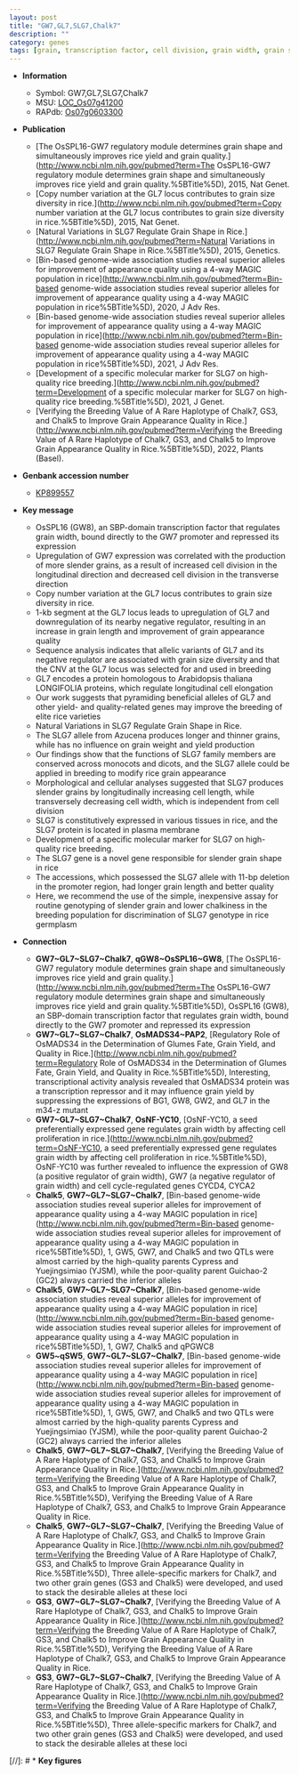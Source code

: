 ```yaml
---
layout: post
title: "GW7,GL7,SLG7,Chalk7"
description: ""
category: genes
tags: [grain, transcription factor, cell division, grain width, grain size, grain length, cell elongation, breeding, quality, yield, plasma membrane, grain weight, development, chalkiness, grain shape]
---
```


* **Information**  
    + Symbol: GW7,GL7,SLG7,Chalk7  
    + MSU: [LOC_Os07g41200](http://rice.uga.edu/cgi-bin/ORF_infopage.cgi?orf=LOC_Os07g41200)  
    + RAPdb: [Os07g0603300](http://rapdb.dna.affrc.go.jp/viewer/gbrowse_details/irgsp1?name=Os07g0603300)  

* **Publication**  
    + [The OsSPL16-GW7 regulatory module determines grain shape and simultaneously improves rice yield and grain quality.](http://www.ncbi.nlm.nih.gov/pubmed?term=The OsSPL16-GW7 regulatory module determines grain shape and simultaneously improves rice yield and grain quality.%5BTitle%5D), 2015, Nat Genet.
    + [Copy number variation at the GL7 locus contributes to grain size diversity in rice.](http://www.ncbi.nlm.nih.gov/pubmed?term=Copy number variation at the GL7 locus contributes to grain size diversity in rice.%5BTitle%5D), 2015, Nat Genet.
    + [Natural Variations in SLG7 Regulate Grain Shape in Rice.](http://www.ncbi.nlm.nih.gov/pubmed?term=Natural Variations in SLG7 Regulate Grain Shape in Rice.%5BTitle%5D), 2015, Genetics.
    + [Bin-based genome-wide association studies reveal superior alleles for improvement of appearance quality using a 4-way MAGIC population in rice](http://www.ncbi.nlm.nih.gov/pubmed?term=Bin-based genome-wide association studies reveal superior alleles for improvement of appearance quality using a 4-way MAGIC population in rice%5BTitle%5D), 2020, J Adv Res.
    + [Bin-based genome-wide association studies reveal superior alleles for improvement of appearance quality using a 4-way MAGIC population in rice](http://www.ncbi.nlm.nih.gov/pubmed?term=Bin-based genome-wide association studies reveal superior alleles for improvement of appearance quality using a 4-way MAGIC population in rice%5BTitle%5D), 2021, J Adv Res.
    + [Development of a specific molecular marker for SLG7 on high-quality rice breeding.](http://www.ncbi.nlm.nih.gov/pubmed?term=Development of a specific molecular marker for SLG7 on high-quality rice breeding.%5BTitle%5D), 2021, J Genet.
    + [Verifying the Breeding Value of A Rare Haplotype of Chalk7, GS3, and Chalk5 to Improve Grain Appearance Quality in Rice.](http://www.ncbi.nlm.nih.gov/pubmed?term=Verifying the Breeding Value of A Rare Haplotype of Chalk7, GS3, and Chalk5 to Improve Grain Appearance Quality in Rice.%5BTitle%5D), 2022, Plants (Basel).

* **Genbank accession number**  
    + [KP899557](http://www.ncbi.nlm.nih.gov/nuccore/KP899557)

* **Key message**  
    + OsSPL16 (GW8), an SBP-domain transcription factor that regulates grain width, bound directly to the GW7 promoter and repressed its expression
    + Upregulation of GW7 expression was correlated with the production of more slender grains, as a result of increased cell division in the longitudinal direction and decreased cell division in the transverse direction
    + Copy number variation at the GL7 locus contributes to grain size diversity in rice.
    + 1-kb segment at the GL7 locus leads to upregulation of GL7 and downregulation of its nearby negative regulator, resulting in an increase in grain length and improvement of grain appearance quality
    + Sequence analysis indicates that allelic variants of GL7 and its negative regulator are associated with grain size diversity and that the CNV at the GL7 locus was selected for and used in breeding
    + GL7 encodes a protein homologous to Arabidopsis thaliana LONGIFOLIA proteins, which regulate longitudinal cell elongation
    + Our work suggests that pyramiding beneficial alleles of GL7 and other yield- and quality-related genes may improve the breeding of elite rice varieties
    + Natural Variations in SLG7 Regulate Grain Shape in Rice.
    + The SLG7 allele from Azucena produces longer and thinner grains, while has no influence on grain weight and yield production
    + Our findings show that the functions of SLG7 family members are conserved across monocots and dicots, and the SLG7 allele could be applied in breeding to modify rice grain appearance
    + Morphological and cellular analyses suggested that SLG7 produces slender grains by longitudinally increasing cell length, while transversely decreasing cell width, which is independent from cell division
    + SLG7 is constitutively expressed in various tissues in rice, and the SLG7 protein is located in plasma membrane
    + Development of a specific molecular marker for SLG7 on high-quality rice breeding.
    + The SLG7 gene is a novel gene responsible for slender grain shape in rice
    + The accessions, which possessed the SLG7 allele with 11-bp deletion in the promoter region, had longer grain length and better quality
    + Here, we recommend the use of the simple, inexpensive assay for routine genotyping of slender grain and lower chalkiness in the breeding population for discrimination of SLG7 genotype in rice germplasm

* **Connection**  
    + __GW7~GL7~SLG7~Chalk7__, __qGW8~OsSPL16~GW8__, [The OsSPL16-GW7 regulatory module determines grain shape and simultaneously improves rice yield and grain quality.](http://www.ncbi.nlm.nih.gov/pubmed?term=The OsSPL16-GW7 regulatory module determines grain shape and simultaneously improves rice yield and grain quality.%5BTitle%5D), OsSPL16 (GW8), an SBP-domain transcription factor that regulates grain width, bound directly to the GW7 promoter and repressed its expression
    + __GW7~GL7~SLG7~Chalk7__, __OsMADS34~PAP2__, [Regulatory Role of OsMADS34 in the Determination of Glumes Fate, Grain Yield, and Quality in Rice.](http://www.ncbi.nlm.nih.gov/pubmed?term=Regulatory Role of OsMADS34 in the Determination of Glumes Fate, Grain Yield, and Quality in Rice.%5BTitle%5D), Interesting, transcriptional activity analysis revealed that OsMADS34 protein was a transcription repressor and it may influence grain yield by suppressing the expressions of BG1, GW8, GW2, and GL7 in the m34-z mutant
    + __GW7~GL7~SLG7~Chalk7__, __OsNF-YC10__, [OsNF-YC10, a seed preferentially expressed gene regulates grain width by affecting cell proliferation in rice.](http://www.ncbi.nlm.nih.gov/pubmed?term=OsNF-YC10, a seed preferentially expressed gene regulates grain width by affecting cell proliferation in rice.%5BTitle%5D),  OsNF-YC10 was further revealed to influence the expression of GW8 (a positive regulator of grain width), GW7 (a negative regulator of grain width) and cell cycle-regulated genes CYCD4, CYCA2
    + __Chalk5__, __GW7~GL7~SLG7~Chalk7__, [Bin-based genome-wide association studies reveal superior alleles for improvement of appearance quality using a 4-way MAGIC population in rice](http://www.ncbi.nlm.nih.gov/pubmed?term=Bin-based genome-wide association studies reveal superior alleles for improvement of appearance quality using a 4-way MAGIC population in rice%5BTitle%5D), 1, GW5, GW7, and Chalk5 and two QTLs were almost carried by the high-quality parents Cypress and Yuejingsimiao (YJSM), while the poor-quality parent Guichao-2 (GC2) always carried the inferior alleles
    + __Chalk5__, __GW7~GL7~SLG7~Chalk7__, [Bin-based genome-wide association studies reveal superior alleles for improvement of appearance quality using a 4-way MAGIC population in rice](http://www.ncbi.nlm.nih.gov/pubmed?term=Bin-based genome-wide association studies reveal superior alleles for improvement of appearance quality using a 4-way MAGIC population in rice%5BTitle%5D), 1, GW7, Chalk5 and qPGWC8
    + __GW5~qSW5__, __GW7~GL7~SLG7~Chalk7__, [Bin-based genome-wide association studies reveal superior alleles for improvement of appearance quality using a 4-way MAGIC population in rice](http://www.ncbi.nlm.nih.gov/pubmed?term=Bin-based genome-wide association studies reveal superior alleles for improvement of appearance quality using a 4-way MAGIC population in rice%5BTitle%5D), 1, GW5, GW7, and Chalk5 and two QTLs were almost carried by the high-quality parents Cypress and Yuejingsimiao (YJSM), while the poor-quality parent Guichao-2 (GC2) always carried the inferior alleles
    + __Chalk5__, __GW7~GL7~SLG7~Chalk7__, [Verifying the Breeding Value of A Rare Haplotype of Chalk7, GS3, and Chalk5 to Improve Grain Appearance Quality in Rice.](http://www.ncbi.nlm.nih.gov/pubmed?term=Verifying the Breeding Value of A Rare Haplotype of Chalk7, GS3, and Chalk5 to Improve Grain Appearance Quality in Rice.%5BTitle%5D), Verifying the Breeding Value of A Rare Haplotype of Chalk7, GS3, and Chalk5 to Improve Grain Appearance Quality in Rice.
    + __Chalk5__, __GW7~GL7~SLG7~Chalk7__, [Verifying the Breeding Value of A Rare Haplotype of Chalk7, GS3, and Chalk5 to Improve Grain Appearance Quality in Rice.](http://www.ncbi.nlm.nih.gov/pubmed?term=Verifying the Breeding Value of A Rare Haplotype of Chalk7, GS3, and Chalk5 to Improve Grain Appearance Quality in Rice.%5BTitle%5D),  Three allele-specific markers for Chalk7, and two other grain genes (GS3 and Chalk5) were developed, and used to stack the desirable alleles at these loci
    + __GS3__, __GW7~GL7~SLG7~Chalk7__, [Verifying the Breeding Value of A Rare Haplotype of Chalk7, GS3, and Chalk5 to Improve Grain Appearance Quality in Rice.](http://www.ncbi.nlm.nih.gov/pubmed?term=Verifying the Breeding Value of A Rare Haplotype of Chalk7, GS3, and Chalk5 to Improve Grain Appearance Quality in Rice.%5BTitle%5D), Verifying the Breeding Value of A Rare Haplotype of Chalk7, GS3, and Chalk5 to Improve Grain Appearance Quality in Rice.
    + __GS3__, __GW7~GL7~SLG7~Chalk7__, [Verifying the Breeding Value of A Rare Haplotype of Chalk7, GS3, and Chalk5 to Improve Grain Appearance Quality in Rice.](http://www.ncbi.nlm.nih.gov/pubmed?term=Verifying the Breeding Value of A Rare Haplotype of Chalk7, GS3, and Chalk5 to Improve Grain Appearance Quality in Rice.%5BTitle%5D),  Three allele-specific markers for Chalk7, and two other grain genes (GS3 and Chalk5) were developed, and used to stack the desirable alleles at these loci

[//]: # * **Key figures**  


